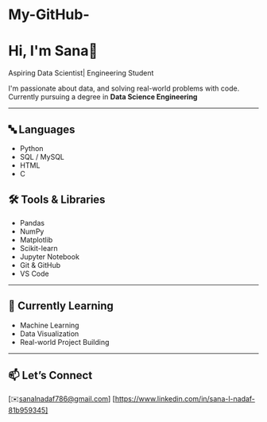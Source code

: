 # My-GitHub-
# Hi, I'm Sana👋

Aspiring Data Scientist| Engineering Student

I'm passionate about data, and solving real-world problems with code.  
Currently pursuing a degree in **Data Science Engineering**

---

## 🔤 Languages
- Python  
- SQL / MySQL  
- HTML  
- C

## 🛠️ Tools & Libraries
- Pandas  
- NumPy  
- Matplotlib  
- Scikit-learn  
- Jupyter Notebook  
- Git & GitHub  
- VS Code

---

## 🌱 Currently Learning
- Machine Learning  
- Data Visualization  
- Real-world Project Building

---

## 📫 Let’s Connect
[✉️sanalnadaf786@gmail.com]
[https://www.linkedin.com/in/sana-l-nadaf-81b959345]

